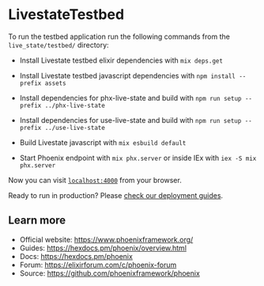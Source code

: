 # LivestateTestbed

To run the testbed application run the following commands from the `live_state/testbed/` directory:

  * Install Livestate testbed elixir dependencies with `mix deps.get`
  * Install Livestate testbed javascript dependencies with `npm install --prefix assets`

  * Install dependencies for phx-live-state and build with  `npm run setup --prefix ../phx-live-state`
  * Install dependencies for use-live-state and build with  `npm run setup --prefix ../use-live-state`

  * Build Livestate javascript with `mix esbuild default`

  * Start Phoenix endpoint with `mix phx.server` or inside IEx with `iex -S mix phx.server`

Now you can visit [`localhost:4000`](http://localhost:4000) from your browser.

Ready to run in production? Please [check our deployment guides](https://hexdocs.pm/phoenix/deployment.html).

## Learn more

  * Official website: https://www.phoenixframework.org/
  * Guides: https://hexdocs.pm/phoenix/overview.html
  * Docs: https://hexdocs.pm/phoenix
  * Forum: https://elixirforum.com/c/phoenix-forum
  * Source: https://github.com/phoenixframework/phoenix
